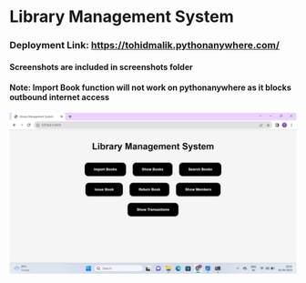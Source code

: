 # Library Management System
### Deployment Link: https://tohidmalik.pythonanywhere.com/

#### Screenshots are included in screenshots folder

#### Note: Import Book function will not work on pythonanywhere as it blocks outbound internet access

![ScreenShot](https://github.com/tohidworld/library_management_system/blob/main/screenshots/Screenshot%20(32).png)

